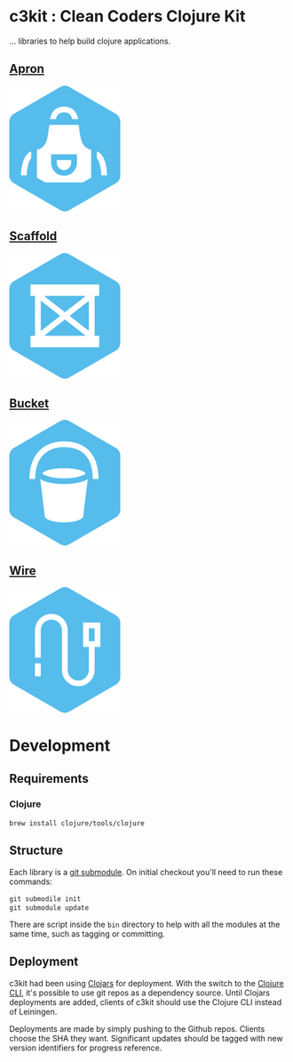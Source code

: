 #  c3kit : Clean Coders Clojure Kit

... libraries to help build clojure applications.

## [Apron](https://github.com/cleancoders/c3kit-apron) 

[![Apron](https://github.com/cleancoders/c3kit/blob/master/img/apron_200.png?raw=true)](https://github.com/cleancoders/c3kit-apron)

## [Scaffold](https://github.com/cleancoders/c3kit-scaffold)

[![Scaffold](https://github.com/cleancoders/c3kit/blob/master/img/scaffold_200.png?raw=true)](https://github.com/cleancoders/c3kit-scaffold)

## [Bucket](https://github.com/cleancoders/c3kit-bucket)

[![Bucket](https://github.com/cleancoders/c3kit/blob/master/img/bucket_200.png?raw=true)](https://github.com/cleancoders/c3kit-bucket)

## [Wire](https://github.com/cleancoders/c3kit-wire)

[![Wire](https://github.com/cleancoders/c3kit/blob/master/img/wire_200.png?raw=true)](https://github.com/cleancoders/c3kit-wire)

# Development

## Requirements
 
### Clojure

    brew install clojure/tools/clojure

## Structure

Each library is a [git submodule](https://git-scm.com/book/en/v2/Git-Tools-Submodules).  On initial checkout you'll need to run these commands:

    git submodile init
    git submodule update

There are script inside the `bin` directory to help with all the modules at the same time, such as tagging or committing.

## Deployment

c3kit had been using [Clojars](https://clojars.org/com.cleancoders.c3kit/apron) for deployment.  With the switch to the 
[Clojure CLI](https://clojure.org/guides/deps_and_cli), it's possible to use git repos as a dependency source.  Until
Clojars deployments are added, clients of c3kit should use the Clojure CLI instead of Leiningen.

Deployments are made by simply pushing to the Github repos.  Clients choose the SHA they want.  Significant updates
should be tagged with new version identifiers for progress reference.
